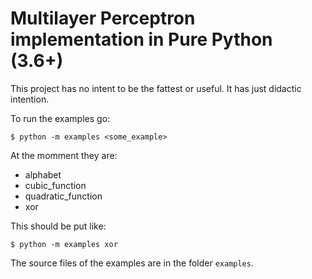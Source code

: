 # Multilayer Perceptron implementation in Pure Python (3.6+)

This project has no intent to be the fattest or useful.
It has just didactic intention.

To run the examples go:

    $ python -m examples <some_example>

At the momment they are:

- alphabet
- cubic_function 
- quadratic_function
- xor

This should be put like:
    
    $ python -m examples xor

The source files of the examples are in the folder `examples`.
